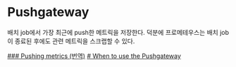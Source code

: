 # Pushgateway

배치 job에서 가장 최근에 push한 메트릭을 저장한다.
덕분에 프로메테우스는 배치 job이 종료된 후에도 관련 메트릭을 스크랩할 수 있다.

[### Pushing metrics (번역)](https://godekdls.github.io/Prometheus/practices.pushing/)
[# When to use the Pushgateway](https://prometheus.io/docs/practices/pushing/)